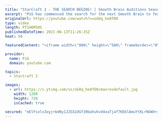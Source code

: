 ```yaml
---
title: "StarCraft 2 - THE SEARCH BEGINS! | Smooth Brain Auditions Season 1"
excerpt: "PiG has commenced the search for the next Smooth Brain to feature on youtube. Will we unearth the next Florencio, Boom, PrintF etc? Or are these brains wrinkly AF?  🔥 Are you the next SMOOTH BRAIN? Send your replay to RateMyStarcraft@gmail.com to audition. Add title (\"Smooth Brain Audition\") and to"
originalUrl: https://youtube.com/watch?v=oG8q_he8fD0
type: video
length: PT1H6M50S
publishedDateTime: 2021-06-13T11:26:25Z
heat: 50

featuredContent: "<iframe width=\"800\" height=\"500\" frameborder=\"0\" src=\"https://www.youtube.com/embed/oG8q_he8fD0\" allow=\"accelerometer; autoplay; encrypted-media; gyroscope; picture-in-picture\" allowfullscreen></iframe>"

provider:
  name: PiG
  domain: youtube.com

topics:
  - StarCraft 2

images:
  - url: https://i.ytimg.com/vi/oG8q_he8fD0/maxresdefault.jpg
    width: 1280
    height: 720
    isCached: true

secured: "eElFsxlx3oyj+bdNy1JZSX2dGf30bahuhvd4xaTjaf7KEblAmuYtKLrNGWX+iSRaLNKkUMoqJkTPYeIKvrQWHO/lOg+bMMBDPvBe2PtJhpE1CG9Cpp/UIYFdXlJ1+LrFyb1mtdt5YAlFMuLfkcNOY8TvwIadBNgrN6QAJU6EZtdsSLy/2MBRdXlfSQf0dpi16ZIHXnYEvYcwLp1diBpY24VCn9DSBXwqVhjBjqJmOAb2MUSyhkzTDXQo4R/cngrNZZdGjgju+cHxk9e2ST8fYv3CHuppA0nZhIGWz5pRX4nfGfAD3JhrqfHw4FHsLyE2cQTQt5Y8jcPbNFnUzLj2etfYNsw3FDHQa5nwNz0YAuWeVE3k6SwFZyCMim/hAwuqxRNXbM8mhQZWSk0TlLRvcEK+lJ/IOhFmeJ1VU0kO6oQ=;PZW2ZyquIVi3LLhH/1OUkw=="
---
```


